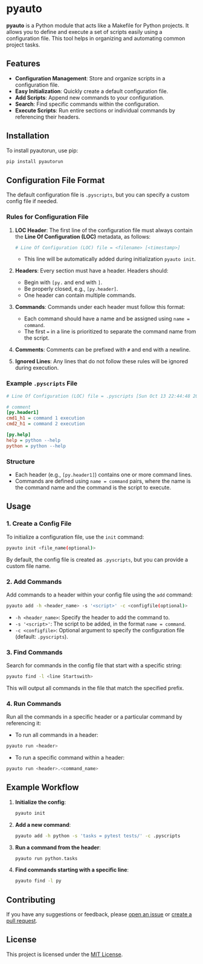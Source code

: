 # pyauto

**pyauto** is a Python module that acts like a Makefile for Python projects. It allows you to define and execute a set of scripts easily using a configuration file. This tool helps in organizing and automating common project tasks.

## Features
- **Configuration Management**: Store and organize scripts in a configuration file.
- **Easy Initialization**: Quickly create a default configuration file.
- **Add Scripts**: Append new commands to your configuration.
- **Search**: Find specific commands within the configuration.
- **Execute Scripts**: Run entire sections or individual commands by referencing their headers.

## Installation

To install pyautorun, use pip:

```bash
pip install pyautorun
```

## Configuration File Format

The default configuration file is `.pyscripts`, but you can specify a custom config file if needed. 

### **Rules for Configuration File**
1. **LOC Header**: The first line of the configuration file must always contain the **Line Of Configuration (LOC)** metadata, as follows:
   ```bash
   # Line Of Configuration (LOC) file = <filename> [<timestamp>]
   ```
   - This line will be automatically added during initialization `pyauto init`.

2. **Headers**: Every section must have a header. Headers should:
   - Begin with `[py.` and end with `]`.
   - Be properly closed, e.g., `[py.header]`.
   - One header can contain multiple commands.
   
3. **Commands**: Commands under each header must follow this format:
   - Each command should have a name and be assigned using `name = command`.
   - The first `=` in a line is prioritized to separate the command name from the script.

4. **Comments**: Comments can be prefixed with `#` and end with a newline.
   
5. **Ignored Lines**: Any lines that do not follow these rules will be ignored during execution.

### Example `.pyscripts` File

```ini
# Line Of Configuration (LOC) file = .pyscripts [Sun Oct 13 22:44:48 2024]

# comment
[py.header1]
cmd1_h1 = command 1 execution
cmd2_h1 = command 2 execution

[py.help]
help = python --help
python = python --help
```

### Structure
- Each header (e.g., `[py.header1]`) contains one or more command lines.
- Commands are defined using `name = command` pairs, where the name is the command name and the command is the script to execute.

## Usage

### 1. Create a Config File
To initialize a configuration file, use the `init` command:

```bash
pyauto init <file_name(optional)>
```

By default, the config file is created as `.pyscripts`, but you can provide a custom file name.

### 2. Add Commands
Add commands to a header within your config file using the `add` command:

```bash
pyauto add -h <header_name> -s '<script>' -c <configfile(optional)>
```

- `-h <header_name>`: Specify the header to add the command to.
- `-s '<script>'`: The script to be added, in the format `name = command`.
- `-c <configfile>`: Optional argument to specify the configuration file (default: `.pyscripts`).

### 3. Find Commands
Search for commands in the config file that start with a specific string:

```bash
pyauto find -l <line Startswith>
```

This will output all commands in the file that match the specified prefix.

### 4. Run Commands
Run all the commands in a specific header or a particular command by referencing it:

- To run all commands in a header:

```bash
pyauto run <header>
```

- To run a specific command within a header:

```bash
pyauto run <header>.<command_name>
```

## Example Workflow

1. **Initialize the config**:
   ```bash
   pyauto init
   ```

2. **Add a new command**:
   ```bash
   pyauto add -h python -s 'tasks = pytest tests/' -c .pyscripts
   ```

3. **Run a command from the header**:
   ```bash
   pyauto run python.tasks
   ```

4. **Find commands starting with a specific line**:
   ```bash
   pyauto find -l py
   ```

## Contributing

If you have any suggestions or feedback, please [open an issue](https://github.com/rakeshkanna-rk/pipCreator/issues) or [create a pull request](https://github.com/rakeshkanna-rk/pipCreator/pulls).

## License

This project is licensed under the [MIT License](https://github.com/rakeshkanna-rk/pipCreator/blob/main/LICENSE).
